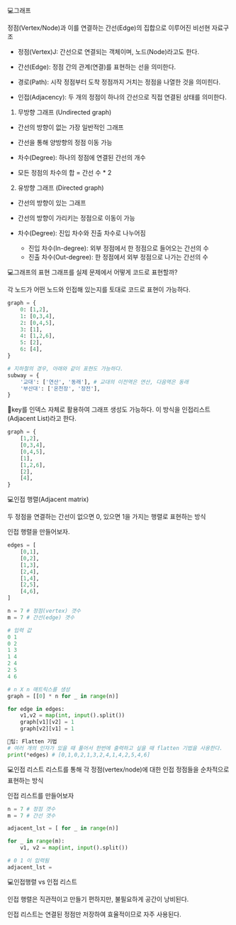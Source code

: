 💻그래프

정점(Vertex/Node)과 이를 연결하는 간선(Edge)의 집합으로 이루어진 비선현 자료구조

- 정점(Vertex)J: 간선으로 연결되는 객체이며, 노드(Node)라고도 한다.

- 간선(Edge): 정점 간의 관계(연결)를 표현하는 선을 의미한다.

- 경로(Path): 시작 정점부터 도착 정점까지 거치는 정점을 나열한 것을 의미힌다.

- 인접(Adjacency): 두 개의 정점이 하나의 간선으로 직접 연결된 상태를 의미한다.

1. 무방향 그래프 (Undirected graph)

- 간선의 방향이 없는 가장 일반적인 그래프

- 간선을 통해 양방향의 정점 이동 가능

- 차수(Degree): 하나의 정점에 연결된 간선의 개수

- 모든 정점의 차수의 합 = 간선 수 \* 2

2. 유방향 그래프 (Directed graph)

- 간선의 방향이 있는 그래프

- 간선의 방향이 가리키는 정점으로 이동이 가능

- 차수(Degree): 진입 차수와 진출 차수로 나누어짐
  - 진입 차수(In-degree): 외부 정점에서 한 정점으로 들어오는 간선의 수
  - 진출 차수(Out-degree): 한 정점에서 외부 정점으로 나가는 간선의 수

💻그래프의 표현
그래프를 실제 문제에서 어떻게 코드로 표현할까?

각 노드가 어떤 노드와 인접해 있는지를 토대로 코드로 표현이 가능하다.

```python
graph = {
    0: [1,2],
    1: [0,3,4],
    2: [0,4,5],
    3: [1],
    4: [1,2,6],
    5: [2],
    6: [4],
}

# 지하철의 경우, 아래와 같이 표현도 가능하다.
subway = {
    '교대': ['연산', '동래'], # 교대의 이전역은 연산, 다음역은 동래
    '부산대': ['온천장', '장전'],
}
```

🍯key를 인덱스 자체로 활용하여 그래프 생성도 가능하다. 이 방식을 인접리스트(Adjacent List)라고 한다.

```python
graph = {
    [1,2],
    [0,3,4],
    [0,4,5],
    [1],
    [1,2,6],
    [2],
    [4],
}
```

💻인접 행렬(Adjacent matrix)

두 정점을 연결하는 간선이 없으면 0, 있으면 1을 가지는 행렬로 표현하는 방식

인접 행렬을 만들어보자.

```python
edges = [
    [0,1],
    [0,2],
    [1,3],
    [2,4],
    [1,4],
    [2,5],
    [4,6],
]

n = 7 # 정점(vertex) 갯수
m = 7 # 간선(edge) 갯수

# 입력 값
0 1
0 2
1 3
1 4
2 4
2 5
4 6

# n X n 매트릭스를 생성
graph = [[0] * n for _ in range(n)]

for edge in edges:
    v1,v2 = map(int, input().split())
    graph[v1][v2] = 1
    graph[v2][v1] = 1

🍯팁: Flatten 기법
# 여러 개의 인자가 있을 때 풀어서 한번에 출력하고 싶을 때 flatten 기법을 사용한다.
print(*edges) # [0,1,0,2,1,3,2,4,1,4,2,5,4,6]

```

💻인접 리스트
리스트를 통해 각 정점(vertex/node)에 대한 인접 정점들을 순차적으로 표현하는 방식

인접 리스트를 만들어보자

```python
n = 7 # 정점 갯수
m = 7 # 간선 갯수

adjacent_lst = [ for _ in range(n)]

for _ in range(m):
    v1, v2 = map(int, input().split())

# 0 1 이 입력됨
adjacent_lst =
```

💻인접행렬 vs 인접 리스트

인접 행렬은 직관적이고 만들기 편하지만, 불필요하게 공간이 낭비된다.

인접 리스트는 연결된 정점만 저장하여 효율적이므로 자주 사용된다.
